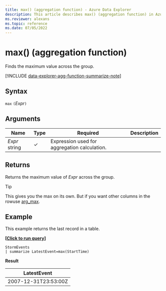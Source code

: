 ```yaml
---
title: max() (aggregation function) - Azure Data Explorer
description: This article describes max() (aggregation function) in Azure Data Explorer.
ms.reviewer: alexans
ms.topic: reference
ms.date: 07/05/2022
---
```

# max() (aggregation function)

Finds the maximum value across the group.

[!INCLUDE [data-explorer-agg-function-summarize-note](../../includes/data-explorer-agg-function-summarize-note.md)]

## Syntax

`max` `(`*Expr*`)`

## Arguments

| Name | Type | Required | Description |
|--|--|--|--|
| *Expr*  string | &check; | Expression used for aggregation calculation. |

## Returns

Returns the maximum value of *Expr* across the group.

> [!TIP]
> This gives you the max on its own. But if you want other columns in the rowuse [arg_max](arg-max-aggfunction.md).

## Example

This example returns the last record in a table.

**\[**[**Click to run query**](https://dataexplorer.azure.com/clusters/help/databases/Samples?query=H4sIAAAAAAAAAwsuyS/KdS1LzSsp5qpRKC7NzU0syqxKVfBJLEktLgFL2OYmVmgElyQWlYRk5qZqAgAAp60yMgAAAA==)**\]**

```kusto
StormEvents
| summarize LatestEvent=max(StartTime)
```

**Result**

| LatestEvent |
|--|
| 2007-12-31T23:53:00Z |
